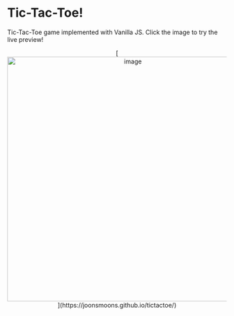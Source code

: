 # Tic-Tac-Toe! 
Tic-Tac-Toe game implemented with Vanilla JS. Click the image to try the live preview! 

<p align="center">
[<img width="561" alt="image" src="https://user-images.githubusercontent.com/113525606/195026741-a07498d6-0fe9-4843-a861-4e9174e23b7b.png">](https://joonsmoons.github.io/tictactoe/)
</p>



